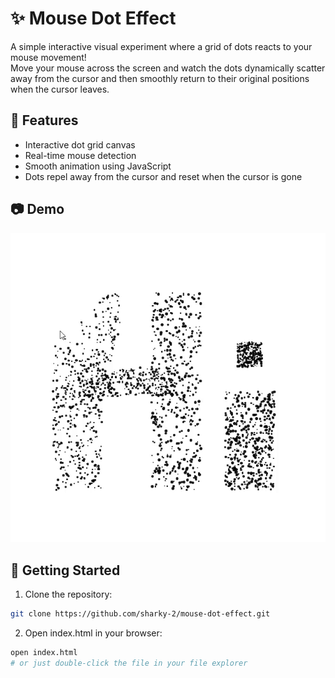 # ✨ Mouse Dot Effect

A simple interactive visual experiment where a grid of dots reacts to your mouse movement!  
Move your mouse across the screen and watch the dots dynamically scatter away from the cursor and then smoothly return to their original positions when the cursor leaves.

## 🎯 Features

- Interactive dot grid canvas
- Real-time mouse detection
- Smooth animation using JavaScript
- Dots repel away from the cursor and reset when the cursor is gone

## 📷 Demo
![Mouse Dot Effect](https://raw.githubusercontent.com/sharky-2/mouse-dot-effect/main/video/video.gif)

## 🚀 Getting Started

1. Clone the repository:
 ```bash
 git clone https://github.com/sharky-2/mouse-dot-effect.git
```

2. Open index.html in your browser:
```bash
open index.html
# or just double-click the file in your file explorer
```
